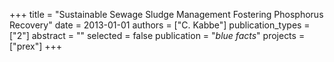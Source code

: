 +++
title = "Sustainable Sewage Sludge Management Fostering Phosphorus Recovery"
date = 2013-01-01
authors = ["C. Kabbe"]
publication_types = ["2"]
abstract = ""
selected = false
publication = "*blue facts*"
projects = ["prex"]
+++

